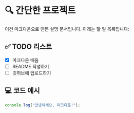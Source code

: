 # 🔍 간단한 프로젝트

이건 마크다운으로 만든 설명 문서입니다. 아래는 할 일 목록입니다:

## ✅ TODO 리스트

- [x] 마크다운 배움
- [ ] README 작성하기
- [ ] 깃허브에 업로드하기

## 💻 코드 예시

```javascript
console.log("안녕하세요, 마크다운!");
